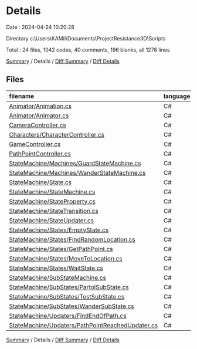 # Details

Date : 2024-04-24 10:20:28

Directory c:\\Users\\KAMil\\Documents\\ProjectResistance3D\\Scripts

Total : 24 files,  1042 codes, 40 comments, 196 blanks, all 1278 lines

[Summary](results.md) / Details / [Diff Summary](diff.md) / [Diff Details](diff-details.md)

## Files
| filename | language | code | comment | blank | total |
| :--- | :--- | ---: | ---: | ---: | ---: |
| [Animator/Animation.cs](/Animator/Animation.cs) | C# | 57 | 2 | 14 | 73 |
| [Animator/Animator.cs](/Animator/Animator.cs) | C# | 52 | 0 | 12 | 64 |
| [CameraController.cs](/CameraController.cs) | C# | 39 | 0 | 9 | 48 |
| [Characters/CharacterController.cs](/Characters/CharacterController.cs) | C# | 92 | 10 | 23 | 125 |
| [GameController.cs](/GameController.cs) | C# | 11 | 2 | 3 | 16 |
| [PathPointController.cs](/PathPointController.cs) | C# | 18 | 1 | 4 | 23 |
| [StateMachine/Machines/GuardStateMachine.cs](/StateMachine/Machines/GuardStateMachine.cs) | C# | 20 | 2 | 4 | 26 |
| [StateMachine/Machines/WanderStateMachine.cs](/StateMachine/Machines/WanderStateMachine.cs) | C# | 16 | 0 | 1 | 17 |
| [StateMachine/State.cs](/StateMachine/State.cs) | C# | 56 | 0 | 16 | 72 |
| [StateMachine/StateMachine.cs](/StateMachine/StateMachine.cs) | C# | 146 | 9 | 22 | 177 |
| [StateMachine/StateProperty.cs](/StateMachine/StateProperty.cs) | C# | 32 | 0 | 6 | 38 |
| [StateMachine/StateTransition.cs](/StateMachine/StateTransition.cs) | C# | 56 | 2 | 5 | 63 |
| [StateMachine/StateUpdater.cs](/StateMachine/StateUpdater.cs) | C# | 23 | 0 | 9 | 32 |
| [StateMachine/States/EmptyState.cs](/StateMachine/States/EmptyState.cs) | C# | 11 | 0 | 2 | 13 |
| [StateMachine/States/FindRandomLocation.cs](/StateMachine/States/FindRandomLocation.cs) | C# | 36 | 0 | 6 | 42 |
| [StateMachine/States/GetPathPoint.cs](/StateMachine/States/GetPathPoint.cs) | C# | 78 | 3 | 13 | 94 |
| [StateMachine/States/MoveToLocation.cs](/StateMachine/States/MoveToLocation.cs) | C# | 45 | 1 | 6 | 52 |
| [StateMachine/States/WaitState.cs](/StateMachine/States/WaitState.cs) | C# | 25 | 0 | 4 | 29 |
| [StateMachine/SubStateMachine.cs](/StateMachine/SubStateMachine.cs) | C# | 70 | 5 | 11 | 86 |
| [StateMachine/SubStates/PartolSubState.cs](/StateMachine/SubStates/PartolSubState.cs) | C# | 47 | 3 | 10 | 60 |
| [StateMachine/SubStates/TestSubState.cs](/StateMachine/SubStates/TestSubState.cs) | C# | 14 | 0 | 3 | 17 |
| [StateMachine/SubStates/WanderSubState.cs](/StateMachine/SubStates/WanderSubState.cs) | C# | 20 | 0 | 4 | 24 |
| [StateMachine/Updaters/FindEndOfPath.cs](/StateMachine/Updaters/FindEndOfPath.cs) | C# | 57 | 0 | 5 | 62 |
| [StateMachine/Updaters/PathPointReachedUpdater.cs](/StateMachine/Updaters/PathPointReachedUpdater.cs) | C# | 21 | 0 | 4 | 25 |

[Summary](results.md) / Details / [Diff Summary](diff.md) / [Diff Details](diff-details.md)